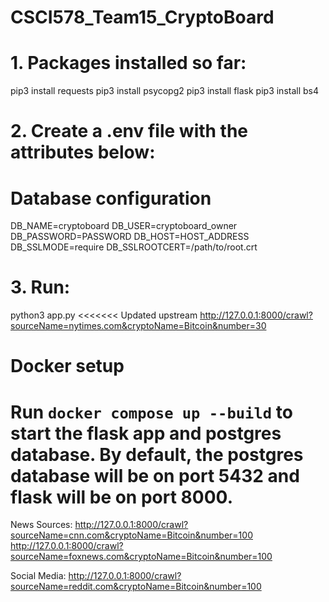 # CSCI578_Team15_CryptoBoard

# 1. Packages installed so far:

pip3 install requests
pip3 install psycopg2
pip3 install flask
pip3 install bs4

# 2. Create a .env file with the attributes below:

# Database configuration
DB_NAME=cryptoboard
DB_USER=cryptoboard_owner
DB_PASSWORD=PASSWORD
DB_HOST=HOST_ADDRESS
DB_SSLMODE=require
DB_SSLROOTCERT=/path/to/root.crt

# 3. Run:
python3 app.py
<<<<<<< Updated upstream
http://127.0.0.1:8000/crawl?sourceName=nytimes.com&cryptoName=Bitcoin&number=30



# Docker setup
Run `docker compose up --build` to start the flask app and postgres database. By default, the postgres database will be on port 5432 and flask will be on port 8000.
=======

News Sources:
http://127.0.0.1:8000/crawl?sourceName=cnn.com&cryptoName=Bitcoin&number=100
http://127.0.0.1:8000/crawl?sourceName=foxnews.com&cryptoName=Bitcoin&number=100

Social Media:
http://127.0.0.1:8000/crawl?sourceName=reddit.com&cryptoName=Bitcoin&number=100
